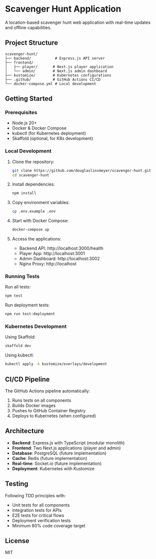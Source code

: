 # Scavenger Hunt Application

A location-based scavenger hunt web application with real-time updates and offline capabilities.

## Project Structure

```
scavenger-hunt/
├── backend/           # Express.js API server
├── frontend/
│   ├── player/       # Next.js player application
│   └── admin/        # Next.js admin dashboard
├── kustomize/        # Kubernetes configurations
├── .github/          # GitHub Actions CI/CD
└── docker-compose.yml # Local development
```

## Getting Started

### Prerequisites

- Node.js 20+
- Docker & Docker Compose
- kubectl (for Kubernetes deployment)
- Skaffold (optional, for K8s development)

### Local Development

1. Clone the repository:
   ```bash
   git clone https://github.com/douglaslinsmeyer/scavenger-hunt.git
   cd scavenger-hunt
   ```

2. Install dependencies:
   ```bash
   npm install
   ```

3. Copy environment variables:
   ```bash
   cp .env.example .env
   ```

4. Start with Docker Compose:
   ```bash
   docker-compose up
   ```

5. Access the applications:
   - Backend API: http://localhost:3000/health
   - Player App: http://localhost:3001
   - Admin Dashboard: http://localhost:3002
   - Nginx Proxy: http://localhost

### Running Tests

Run all tests:
```bash
npm test
```

Run deployment tests:
```bash
npm run test:deployment
```

### Kubernetes Development

Using Skaffold:
```bash
skaffold dev
```

Using kubectl:
```bash
kubectl apply -k kustomize/overlays/development
```

## CI/CD Pipeline

The GitHub Actions pipeline automatically:
1. Runs tests on all components
2. Builds Docker images
3. Pushes to GitHub Container Registry
4. Deploys to Kubernetes (when configured)

## Architecture

- **Backend**: Express.js with TypeScript (modular monolith)
- **Frontend**: Two Next.js applications (player and admin)
- **Database**: PostgreSQL (future implementation)
- **Cache**: Redis (future implementation)
- **Real-time**: Socket.io (future implementation)
- **Deployment**: Kubernetes with Kustomize

## Testing

Following TDD principles with:
- Unit tests for all components
- Integration tests for APIs
- E2E tests for critical flows
- Deployment verification tests
- Minimum 80% code coverage target

## License

MIT